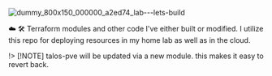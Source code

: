 ![dummy_800x150_000000_a2ed74_lab---lets-build](https://github.com/user-attachments/assets/997dad06-3dd4-4dfd-b630-e2e64d497bbb)

☁️ 🛠️ Terraform modules and other code I've either built or modified. I utilize this repo for deploying resources in my home lab as well as in the cloud.

!> [!NOTE]
talos-pve will be updated via a new module. this makes it easy to revert back.

